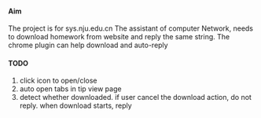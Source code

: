 #### 

#### Aim 
The project is for sys.nju.edu.cn
The assistant of computer Network, needs to download homework from website and reply the same string.
The chrome plugin can help download and auto-reply

#### TODO
1. click icon to open/close
2. auto open tabs in tip view page
3. detect whether downloaded. if user cancel the download action, do not reply. when download starts, reply



